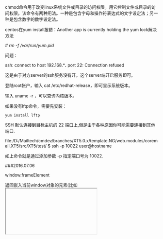 chmod命令用于改变linux系统文件或目录的访问权限。用它控制文件或目录的访问权限。该命令有两种用法。一种是包含字母和操作符表达式的文字设定法；另一种是包含数字的数字设定法。

centos在yum install报错：Another app is currently holding the yum lock解决方法

*# rm -f /var/run/yum.pid*


问题：

ssh: connect to host 192.168.***.** port 22: Connection refused

这是由于对方server的ssh服务没有开。这个server端开启服务即可。 

登陆root帐户，输入 cat  /etc/redhat-release，即可显示系统版本。

输入 uname  -r ，可以查询内核版本。

 如果没有lftp命令，需要先安装：

    yum install lftp


SSH 默认连接到目标主机的 22 端口上,但是由于各种原因你可能需要连接到其他端口.

file:/D:/Mailtech/cmdev/branches/XT5.0.x/template.NG/web.modules/coremail.XT5/src/XT5/test/    $ ssh -p 10022 user@hostname

如上命令就是通过添加参数 -p 指定端口号为 10022.


###2016.07.06

window.frameElement

返回嵌入当前window对象的元素(比如 <iframe> 或者 <object>),如果当前window对象已经是顶层窗口,则返回null.


    new Dialog({
        trigger: '#example5',
        height: '400px'
    }).before('show',function() {
        this.set('content', this.activeTrigger.attr('data-src'));
    });




deferred对象就是jQuery的回调函数解决方案。

dtd.resolve()的意思是，将dtd对象的执行状态从"未完成"改为"已完成"，从而触发done()方法。

还存在一个deferred.reject()方法，作用是将dtd对象的执行状态从"未完成"改为"已失败"，从而触发fail()方法。

jQuery提供了deferred.promise()方法。它的作用是，在原来的deferred对象上返回另一个deferred对象，后者只开放与改变执行状态无关的方法（比如done()方法和fail()方法），屏蔽与改变执行状态有关的方法（比如resolve()方法和reject()方法），从而使得执行状态不能被改变。


1） $.Deferred() 生成一个deferred对象。

　　（2） deferred.done() 指定操作成功时的回调函数

　　（3） deferred.fail() 指定操作失败时的回调函数

　　（4） deferred.promise() 没有参数时，返回一个新的deferred对象，该对象的运行状态无法被改变；接受参数时，作用为在参数对象上部署deferred接口。

　　（5） deferred.resolve() 手动改变deferred对象的运行状态为"已完成"，从而立即触发done()方法。

　　（6）deferred.reject() 这个方法与deferred.resolve()正好相反，调用后将deferred对象的运行状态变为"已失败"，从而立即触发fail()方法。

　　（7） $.when() 为多个操作指定回调函数。

除了这些方法以外，deferred对象还有二个重要方法，上面的教程中没有涉及到。

　　（8）deferred.then()

有时为了省事，可以把done()和fail()合在一起写，这就是then()方法。



**打开项目下的.idea文件夹，找到其中的vcs.xml打开，将<mapping directory="" vcs="" />中的vcs的值清空即可**



当一个程序开始启动后，stdin, stdout, and stderr are 0, 1,and 2，其它的文件描述符则排在其后。

 Linux的本质就是一切皆文件，输入输出设备也是以文件形式存在和管理的。

内核启动的时候默认打开这三个I/O设备文件：标准输入文件stdin，标准输出文件stdout，标准错误输出文件stderr，分别得到文件描述符 0, 1, 2。

jQuery.inArray()函数用于在数组中搜索指定的值，并返回其索引值。如果数组中不存在该值，则返回 -1。




2016.07.15


断点调试，查看位置出发函数，   
core  文件proto 函数

熟悉整体布局，函数位置，调用



.sendMessage
.offMessage
.subscribe
.publish
.unsubscrib



jQuery的deferred对象详解

deferred对象就是jQuery的回调函数解决方案defer的意思是"延迟"
为多个操作指定回调函数

deferred对象的另一大好处，就是它允许你为多个事件指定一个回调函数，这是传统写法做不到的。

请看下面的代码，它用到了一个新的方法$.when()：

    　　$.when($.ajax("test1.html"), $.ajax("test2.html"))

    　　.done(function(){ alert("哈哈，成功了！"); })

    　　.fail(function(){ alert("出错啦！"); });

    （运行代码示例4）

这段代码的意思是，先执行两个操作$.ajax("test1.html")和$.ajax("test2.html")，如果都成功了，就运行done()指定的回调函数；如果有一个失败或都失败了，就执行fail()指定的回调函数。

jQuery规定，deferred对象有三种执行状态----未完成，已完成和已失败。如果执行状态是"已完成"（resolved）,deferred对象立刻调用done()方法指定的回调函数；如果执行状态是"已失败"，调用fail()方法指定的回调函数；如果执行状态是"未完成"，则继续等待，或者调用progress()方法指定的回调函数（jQuery1.7版本添加）。

还存在一个deferred.reject()方法，作用是将dtd对象的执行状态从"未完成"改为"已失败"，从而触发fail()方法。

有时为了省事，可以把done()和fail()合在一起写，这就是then()方法。

    　　$.when($.ajax( "/main.php" ))

    　　.then(successFunc, failureFunc );


react sixiang 
if (sessionStorage.clickcount) {
    sessionStorage.clickcount = Number(sessionStorage.clickcount)+1;
} else {
    sessionStorage.clickcount = 1;
}
document.getElementById("result").innerHTML = "you have clicked the button " + sessionStorage.clickcount + "times in this session.";





some thing not right , try every detatial

>Node

Generators are functions which can be exited and later re-entered. Their context (variable bindings) will be saved across re-entrances. --- https://developer.mozilla.org...





F8: 继续执行
F10: step over, 单步执行, 不进入函数
F11: step into, 单步执行, 进入函数
shift + F11: step out, 跳出函数
ctrl + o: 打开文件
ctrl + shit + o: 跳到函数定义位置
ctrl + shift + f: 所有脚本中搜索